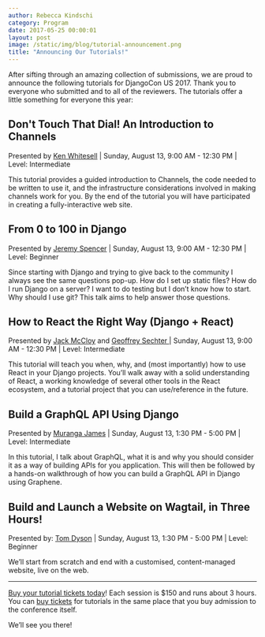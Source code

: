 ```yaml
---
author: Rebecca Kindschi
category: Program
date: 2017-05-25 00:00:01
layout: post
image: /static/img/blog/tutorial-announcement.png
title: "Announcing Our Tutorials!"
---
```


After sifting through an amazing collection of submissions, we are proud to announce the following tutorials for DjangoCon US 2017. Thank you to everyone who submitted and to all of the reviewers. The tutorials offer a little something for everyone this year:

## Don't Touch That Dial! An Introduction to Channels

Presented by [Ken Whitesell](https://twitter.com/KenWhitesell) \| Sunday, August 13, 9:00 AM - 12:30 PM \| Level: Intermediate

This tutorial provides a guided introduction to Channels, the code needed to be written to use it, and the infrastructure considerations involved in making channels work for you. By the end of the tutorial you will have participated in creating a fully-interactive web site.

## From 0 to 100 in Django

Presented by [Jeremy Spencer](https://twitter.com/jeremytiki) \| Sunday, August 13, 9:00 AM - 12:30 PM \| Level: Beginner

Since starting with Django and trying to give back to the community I always see the same questions pop-up.
How do I set up static files? How do I run Django on a server? I want to do testing but I don’t know how to start. Why should I use git?
This talk aims to help answer those questions.

## How to React the Right Way (Django + React)

Presented by [Jack McCloy](https://twitter.com/jackmccloy) and [Geoffrey Sechter
](https://twitter.com/gsechter) \| Sunday, August 13, 9:00 AM - 12:30 PM \| Level: Intermediate

This tutorial will teach you when, why, and (most importantly) how to use React in your Django projects. You’ll walk away with a solid understanding of React, a working knowledge of several other tools in the React ecosystem, and a tutorial project that you can use/reference in the future.

## Build a GraphQL API Using Django

Presented by [Muranga James](https://twitter.com/murangajames) \| Sunday, August 13, 1:30 PM - 5:00 PM \| Level: Intermediate

In this tutorial, I talk about GraphQL, what it is and why you should consider it as a way of building APIs for you application. This will then be followed by a hands-on walkthrough of how you can build a GraphQL API in Django using Graphene.

## Build and Launch a Website on Wagtail, in Three Hours!

Presented by: [Tom Dyson](https://twitter.com/tomd) \| Sunday, August 13, 1:30 PM - 5:00 PM \| Level: Beginner

We’ll start from scratch and end with a customised, content-managed website, live on the web.

***

[Buy your tutorial tickets today](https://ti.to/defna/djangocon-us-2017)! Each session is $150 and runs about 3 hours. You can [buy tickets](https://ti.to/defna/djangocon-us-2017) for tutorials in the same place that you buy admission to the conference itself.

We’ll see you there!
